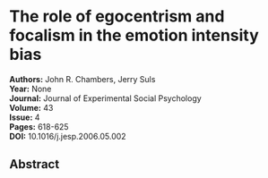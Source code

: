 # The role of egocentrism and focalism in the emotion intensity bias

**Authors:** John R. Chambers, Jerry Suls  
**Year:** None  
**Journal:** Journal of Experimental Social Psychology  
**Volume:** 43  
**Issue:** 4  
**Pages:** 618-625  
**DOI:** 10.1016/j.jesp.2006.05.002  

## Abstract


